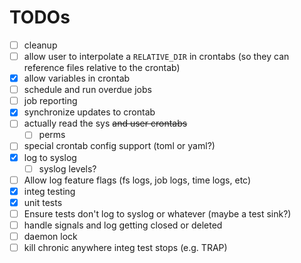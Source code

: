 # TODOs

- [ ] cleanup
- [ ] allow user to interpolate a `RELATIVE_DIR` in crontabs (so they can reference files relative to the crontab)
- [x] allow variables in crontab
- [ ] schedule and run overdue jobs
- [ ] job reporting
- [x] synchronize updates to crontab
- [ ] actually read the sys ~~and user crontabs~~
  - [ ] perms
- [ ] special crontab config support (toml or yaml?)
- [x] log to syslog
  - [ ] syslog levels?
- [ ] Allow log feature flags (fs logs, job logs, time logs, etc)
- [x] integ testing
- [x] unit tests
- [ ] Ensure tests don't log to syslog or whatever (maybe a test sink?)
- [ ] handle signals and log getting closed or deleted
- [ ] daemon lock
- [ ] kill chronic anywhere integ test stops (e.g. TRAP)
